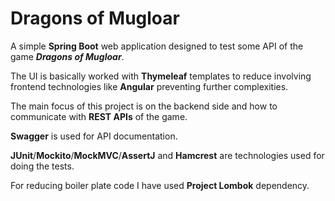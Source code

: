 # Dragons of Mugloar

A simple **Spring Boot** web application designed to test some API of the game ***Dragons of Mugloar***.

The UI is basically worked with **Thymeleaf** templates to reduce involving frontend technologies like **Angular** preventing further complexities.

The main focus of this project is on the backend side and how to communicate with **REST APIs** of the game.

**Swagger** is used for API documentation. 

**JUnit**/**Mockito**/**MockMVC**/**AssertJ** and **Hamcrest** are technologies used for doing the tests.

For reducing boiler plate code I have used **Project Lombok** dependency. 